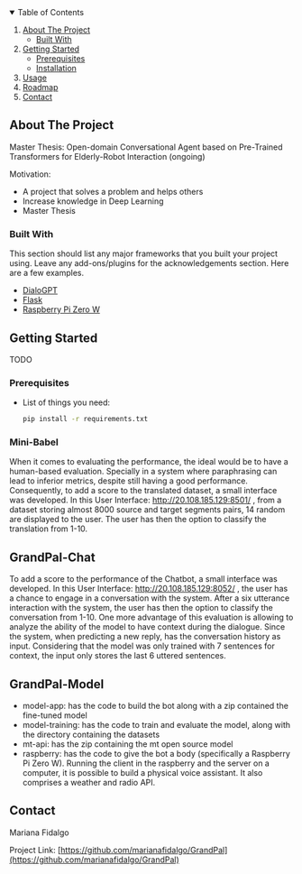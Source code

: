 <!--
*** Thanks


[![Contributors][contributors-shield]][contributors-url]
[![Forks][forks-shield]][forks-url]
[![Stargazers][stars-shield]][stars-url]
[![Issues][issues-shield]][issues-url]
[![MIT License][license-shield]][license-url]
[![LinkedIn][linkedin-shield]][linkedin-url]
-->


<!-- PROJECT LOGO -->
<!-- <br />
<p align="center">
  <a href="https://github.com/othneildrew/Best-README-Template">
    <img src="images/logo.png" alt="Logo" width="80" height="80">
  </a>
</p> -->



<!-- TABLE OF CONTENTS -->
<details open="open">
  <summary>Table of Contents</summary>
  <ol>
    <li>
      <a href="#about-the-project">About The Project</a>
      <ul>
        <li><a href="#built-with">Built With</a></li>
      </ul>
    </li>
    <li>
      <a href="#getting-started">Getting Started</a>
      <ul>
        <li><a href="#prerequisites">Prerequisites</a></li>
        <li><a href="#installation">Installation</a></li>
      </ul>
    </li>
    <li><a href="#usage">Usage</a></li>
    <li><a href="#roadmap">Roadmap</a></li>
    <li><a href="#contact">Contact</a></li>
  </ol>
</details>



<!-- ABOUT THE PROJECT -->
## About The Project

<!-- [![Product Name Screen Shot][product-screenshot]](https://example.com) -->

Master Thesis: Open-domain Conversational Agent based on Pre-Trained Transformers for Elderly-Robot Interaction (ongoing)

Motivation:
* A project that solves a problem and helps others
* Increase knowledge in Deep Learning
* Master Thesis

### Built With

This section should list any major frameworks that you built your project using. Leave any add-ons/plugins for the acknowledgements section. Here are a few examples.
* [DialoGPT](https://huggingface.co/microsoft/DialoGPT-small)
* [Flask](https://flask.palletsprojects.com/en/2.0.x/)
* [Raspberry Pi Zero W](https://www.raspberrypi.org/products/raspberry-pi-zero-w/)


<!-- GETTING STARTED -->
## Getting Started

TODO

### Prerequisites

* List of things you need:
  ```sh
  pip install -r requirements.txt
  ```

### Mini-Babel

When it comes to evaluating the performance, the ideal would be to have a human-based evaluation.
Specially in a system where paraphrasing can lead to inferior metrics, despite still having a good performance.
Consequently, to add a score to the translated dataset, a small interface was developed.
In this User Interface: http://20.108.185.129:8501/ , from a dataset storing almost 8000 source and target segments pairs, 14 random are displayed to the user. The user has then the option to classify the translation from 1-10.

## GrandPal-Chat

To add a score to the performance of the Chatbot, a small interface was developed. In this User Interface: http://20.108.185.129:8052/ ,
the user has a chance to engage in a conversation with the system.
After a six utterance interaction with the system, the user has then the option to classify the conversation from 1-10.
One more advantage of this evaluation is allowing to analyze the ability of the model to have context during the dialogue.
Since the system, when predicting a new reply, has the conversation history as input.
Considering that the model was only trained with 7 sentences for context, the input only stores the last 6 uttered sentences.

## GrandPal-Model

* model-app: has the code to build the bot along with a zip contained the fine-tuned model
* model-training: has the code to train and evaluate the model, along with the directory containing the datasets
* mt-api: has the zip containing the mt open source model
* raspberry: has the code to give the bot a body (specifically a Raspberry Pi Zero W). Running the client in the raspberry and the server on a computer, it is possible to build a physical voice assistant. It also comprises a weather and radio API.


<!-- CONTACT -->
## Contact

Mariana Fidalgo

Project Link: [https://github.com/marianafidalgo/GrandPal](https://github.com/marianafidalgo/GrandPal)







<!-- MARKDOWN LINKS & IMAGES -->
<!-- https://www.markdownguide.org/basic-syntax/#reference-style-links -->
<!-- [contributors-shield]: https://img.shields.io/github/contributors/othneildrew/Best-README-Template.svg?style=for-the-badge
[contributors-url]: https://github.com/othneildrew/Best-README-Template/graphs/contributors
[forks-shield]: https://img.shields.io/github/forks/othneildrew/Best-README-Template.svg?style=for-the-badge
[forks-url]: https://github.com/othneildrew/Best-README-Template/network/members
[stars-shield]: https://img.shields.io/github/stars/othneildrew/Best-README-Template.svg?style=for-the-badge
[stars-url]: https://github.com/othneildrew/Best-README-Template/stargazers
[issues-shield]: https://img.shields.io/github/issues/othneildrew/Best-README-Template.svg?style=for-the-badge
[issues-url]: https://github.com/othneildrew/Best-README-Template/issues
[license-shield]: https://img.shields.io/github/license/othneildrew/Best-README-Template.svg?style=for-the-badge
[license-url]: https://github.com/othneildrew/Best-README-Template/blob/master/LICENSE.txt
[linkedin-shield]: https://img.shields.io/badge/-LinkedIn-black.svg?style=for-the-badge&logo=linkedin&colorB=555
[linkedin-url]: https://linkedin.com/in/othneildrew
[product-screenshot]: images/screenshot.png -->